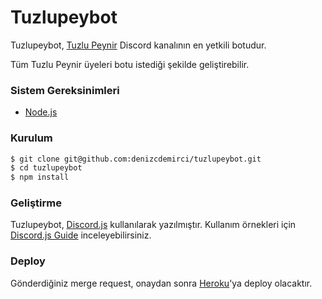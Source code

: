 # Tuzlupeybot

Tuzlupeybot, [Tuzlu Peynir](https://discord.gg/0bF69kqCWd4z5sEc) Discord kanalının en yetkili botudur.

Tüm Tuzlu Peynir üyeleri botu istediği şekilde geliştirebilir.

### Sistem Gereksinimleri

- [Node.js](https://nodejs.org)

### Kurulum

```sh
$ git clone git@github.com:denizcdemirci/tuzlupeybot.git
$ cd tuzlupeybot
$ npm install
```

### Geliştirme

Tuzlupeybot, [Discord.js](https://discord.js.org) kullanılarak yazılmıştır. Kullanım örnekleri için [Discord.js Guide](https://discordjs.guide) inceleyebilirsiniz.

### Deploy

Gönderdiğiniz merge request, onaydan sonra [Heroku](https://herokuapp.com)'ya deploy olacaktır.

